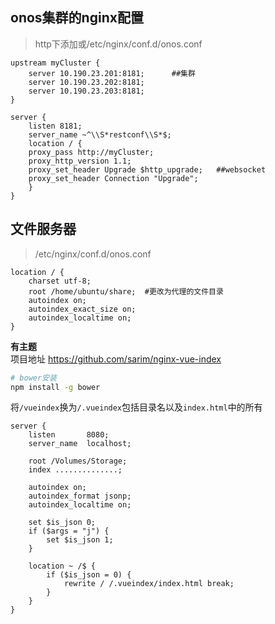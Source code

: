 ## onos集群的nginx配置  
>http下添加或/etc/nginx/conf.d/onos.conf

```nginx
upstream myCluster {
    server 10.190.23.201:8181;      ##集群
    server 10.190.23.202:8181;
    server 10.190.23.203:8181;
} 

server {
    listen 8181;
    server_name ~^\\S*restconf\\S*$;
    location / {
    proxy_pass http://myCluster;
    proxy_http_version 1.1;
    proxy_set_header Upgrade $http_upgrade;   ##websocket
    proxy_set_header Connection "Upgrade";
    }
}
```

## 文件服务器
> /etc/nginx/conf.d/onos.conf 

```nginx
location / {
    charset utf-8; 
    root /home/ubuntu/share;  #更改为代理的文件目录
    autoindex on; 
    autoindex_exact_size on; 
    autoindex_localtime on; 
}
```

**有主题**  
项目地址 https://github.com/sarim/nginx-vue-index
```bash
# bower安装
npm install -g bower
```
将`/vueindex`换为`/.vueindex`包括目录名以及`index.html`中的所有
```nginx
server {
    listen       8080;
    server_name  localhost;

    root /Volumes/Storage;
    index ..............;
    
    autoindex on;
    autoindex_format jsonp;
    autoindex_localtime on;
    
    set $is_json 0;
    if ($args = "j") {
        set $is_json 1;
    }

    location ~ /$ {
        if ($is_json = 0) {
            rewrite / /.vueindex/index.html break;
        }
    }
}
```
